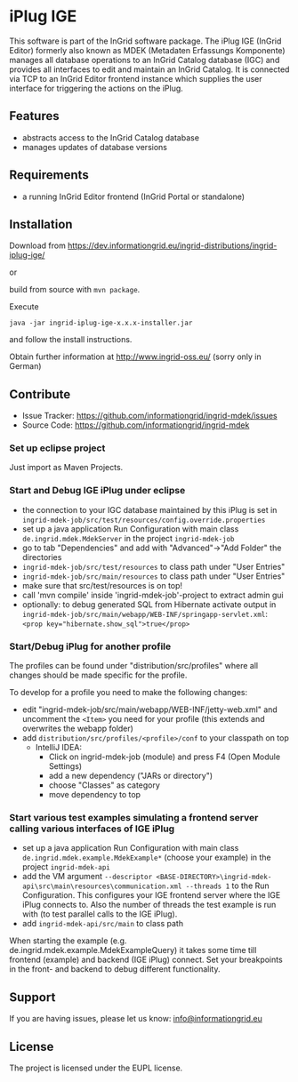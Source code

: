 iPlug IGE
=========

This software is part of the InGrid software package. The iPlug IGE (InGrid Editor) formerly also known as MDEK (Metadaten Erfassungs Komponente) manages all database operations to an InGrid Catalog database (IGC) and provides all interfaces to edit and maintain an InGrid Catalog. It is connected via TCP to an InGrid Editor frontend instance which supplies the user interface for triggering the actions on the iPlug.


Features
--------

- abstracts access to the InGrid Catalog database
- manages updates of database versions


Requirements
-------------

- a running InGrid Editor frontend (InGrid Portal or standalone)

Installation
------------

Download from https://dev.informationgrid.eu/ingrid-distributions/ingrid-iplug-ige/
 
or

build from source with `mvn package`.

Execute

```
java -jar ingrid-iplug-ige-x.x.x-installer.jar
```

and follow the install instructions.

Obtain further information at http://www.ingrid-oss.eu/ (sorry only in German)


Contribute
----------

- Issue Tracker: https://github.com/informationgrid/ingrid-mdek/issues
- Source Code: https://github.com/informationgrid/ingrid-mdek
 
### Set up eclipse project

Just import as Maven Projects.

### Start and Debug IGE iPlug under eclipse

- the connection to your IGC database maintained by this iPlug is set in `ingrid-mdek-job/src/test/resources/config.override.properties`
- set up a java application Run Configuration with main class `de.ingrid.mdek.MdekServer` in the project `ingrid-mdek-job`
- go to tab "Dependencies" and add with "Advanced"->"Add Folder" the directories
- `ingrid-mdek-job/src/test/resources` to class path under "User Entries"
- `ingrid-mdek-job/src/main/resources` to class path under "User Entries"
- make sure that src/test/resources is on top!
- call 'mvn compile' inside 'ingrid-mdek-job'-project to extract admin gui
- optionally: to debug generated SQL from Hibernate activate output in `ingrid-mdek-job/src/main/webapp/WEB-INF/springapp-servlet.xml`: `<prop key="hibernate.show_sql">true</prop>`

### Start/Debug iPlug for another profile

The profiles can be found under "distribution/src/profiles" where all changes should be made specific for the
profile.

To develop for a profile you need to make the following changes:
* edit "ingrid-mdek-job/src/main/webapp/WEB-INF/jetty-web.xml" and uncomment the `<Item>` you need
for your profile (this extends and overwrites the webapp folder)
* add `distribution/src/profiles/<profile>/conf` to your classpath on top
    * IntelliJ IDEA: 
        * Click on ingrid-mdek-job (module) and press F4 (Open Module Settings)
        * add a new dependency ("JARs or directory")
        * choose "Classes" as category
        * move dependency to top

### Start various test examples simulating a frontend server calling various interfaces of IGE iPlug

- set up a java application Run Configuration with main class `de.ingrid.mdek.example.MdekExample*` (choose your example) in the project `ingrid-mdek-api`
- add the VM argument `--descriptor <BASE-DIRECTORY>\ingrid-mdek-api\src\main\resources\communication.xml --threads 1` to the Run Configuration. This configures your IGE frontend server where the IGE iPlug connects to. Also the number of threads the test example is run with (to test parallel calls to the IGE iPlug).
- add `ingrid-mdek-api/src/main` to class path

When starting the example (e.g. de.ingrid.mdek.example.MdekExampleQuery) it takes some time till frontend (example) and backend (IGE iPlug) connect.
Set your breakpoints in the front- and backend to debug different functionality.

Support
-------

If you are having issues, please let us know: info@informationgrid.eu

License
-------

The project is licensed under the EUPL license.

